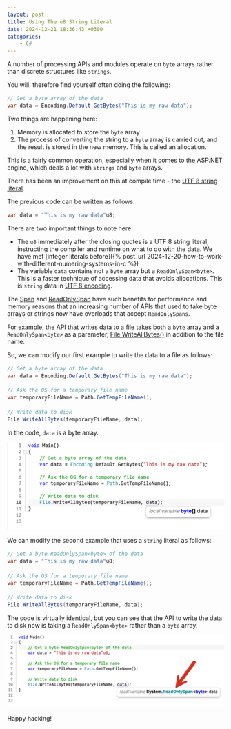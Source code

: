 ```yaml
---
layout: post
title: Using The u8 String Literal
date: 2024-12-21 18:36:43 +0300
categories:
    - C#
---
```


A number of processing APIs and modules operate on `byte` arrays rather than discrete structures like `strings`.

You will, therefore find yourself often doing the following:

```csharp
// Get a byte array of the data
var data = Encoding.Default.GetBytes("This is my raw data");
```

Two things are happening here:

1. Memory is allocated to store the `byte` array
2. The process of converting the string to a `byte` array is carried out, and the result is stored in the new memory. This is called an allocation.

This is a fairly common operation, especially when it comes to the ASP.NET engine, which deals a lot with `strings` and `byte` arrays.

There has been an improvement on this at compile time - the [UTF 8 string literal](https://learn.microsoft.com/en-us/dotnet/csharp/language-reference/proposals/csharp-11.0/utf8-string-literals).

The previous code can be written as follows:

```csharp
var data = "This is my raw data"u8;
```

There are two important things to note here:

- The `u8` immediately after the closing quotes is a  UTF 8 string literal, instructing the compiler and runtime on what to do with the data. We have met [integer literals before]({% post_url 2024-12-20-how-to-work-with-different-numering-systems-in-c %})
- The variable `data` contains not a `byte` array but a `ReadOnlySpan<byte>`. This is a faster technique of accessing data that avoids allocations. This is `string` data in [UTF 8 encoding](https://learn.microsoft.com/en-us/dotnet/api/system.text.encoding.utf8?view=net-9.0).

The [Span](https://learn.microsoft.com/en-us/archive/msdn-magazine/2018/january/csharp-all-about-span-exploring-a-new-net-mainstay) and [ReadOnlySpan](https://learn.microsoft.com/en-us/dotnet/api/system.readonlyspan-1?view=net-9.0) have such benefits for performance and memory reasons that an increasing number of APIs that used to take byte arrays or strings now have overloads that accept `ReadOnlySpans`.

For example, the API that writes data to a file takes both a `byte` array and a `ReadOnlySpan<byte>` as a parameter, [File.WriteAllBytes()](https://learn.microsoft.com/en-us/dotnet/api/system.io.file.writeallbytes?view=net-9.0) in addition to the file name.

So, we can modify our first example to write the data to a file as follows:

```csharp
// Get a byte array of the data
var data = Encoding.Default.GetBytes("This is my raw data");

// Ask the OS for a temporary file name
var temporaryFileName = Path.GetTempFileName();

// Write data to disk
File.WriteAllBytes(temporaryFileName, data);
```

In the code, `data` is a byte array.

![byteArray](../images/2024/12/byteArray.png)

We can modify the second example that uses a `string` literal as follows:

```csharp
// Get a byte ReadOnlySpan<byte> of the data
var data = "This is my raw data"u8;

// Ask the OS for a temporary file name
var temporaryFileName = Path.GetTempFileName();

// Write data to disk
File.WriteAllBytes(temporaryFileName, data);
```

The code is virtually identical, but you can see that the API to write the data to disk now is taking a `ReadOnlySpan<byte>` rather than a `byte` array.

![readonlySpan](../images/2024/12/readonlySpan.png)

Happy hacking!
